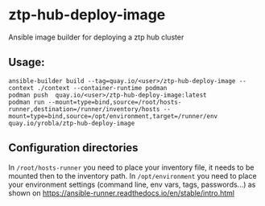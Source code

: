 # ztp-hub-deploy-image

Ansible image builder for deploying a ztp hub cluster

## Usage:

    ansible-builder build --tag=quay.io/<user>/ztp-hub-deploy-image --context ./context --container-runtime podman
    podman push  quay.io/<user>/ztp-hub-deploy-image:latest
    podman run --mount=type=bind,source=/root/hosts-runner,destination=/runner/inventory/hosts --mount=type=bind,source=/opt/environment,target=/runner/env  quay.io/yrobla/ztp-hub-deploy-image
    

## Configuration directories

In `/root/hosts-runner` you need to place your inventory file, it needs to be mounted then
to the inventory path.
In `/opt/environment` you need to place your environment settings (command line, env vars, tags, passwords...) as shown
on https://ansible-runner.readthedocs.io/en/stable/intro.html

